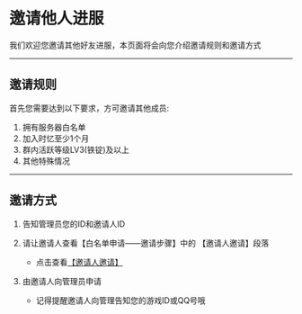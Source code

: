# 邀请他人进服

我们欢迎您邀请其他好友进服，本页面将会向您介绍邀请规则和邀请方式

-----

## 邀请规则

首先您需要达到以下要求，方可邀请其他成员:

1. 拥有服务器白名单
2. 加入时忆至少1个月
3. 群内活跃等级LV3(铁锭)及以上
4. 其他特殊情况

-----
## 邀请方式

1. 告知管理员您的ID和邀请人ID

2. 请让邀请人查看【白名单申请——邀请步骤】中的 【邀请人邀请】段落
    - 点击查看[【邀请人邀请】](/join/whitelist.md#一、邀请人邀请)
3. 由邀请人向管理员申请
    - 记得提醒邀请人向管理告知您的游戏ID或QQ号哦